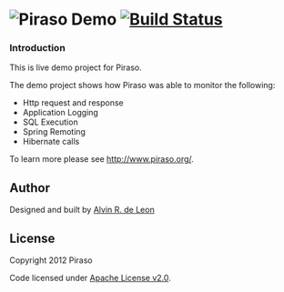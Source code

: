 ![P](http://piraso.org/piraso_32.png)iraso Demo [![Build Status](https://buildhive.cloudbees.com/job/piraso/job/piraso-demo/badge/icon)](https://buildhive.cloudbees.com/job/piraso/job/piraso-demo/)
=======

### Introduction

This is live demo project for Piraso.

The demo project shows how Piraso was able to monitor the following:

* Http request and response
* Application Logging
* SQL Execution
* Spring Remoting
* Hibernate calls

To learn more please see http://www.piraso.org/.

## Author

Designed and built by [Alvin R. de Leon](https://github.com/alvinrdeleon/)

## License

Copyright 2012 Piraso

Code licensed under [Apache License v2.0](http://www.apache.org/licenses/LICENSE-2.0).
